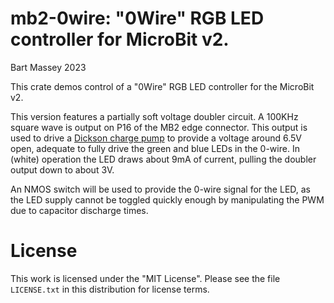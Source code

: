 # mb2-0wire: "0Wire" RGB LED controller for MicroBit v2.
Bart Massey 2023

This crate demos control of a "0Wire" RGB LED controller for
the MicroBit v2.

This version features a partially soft voltage doubler
circuit. A 100KHz square wave is output on P16 of the MB2
edge connector. This output is used to drive a [Dickson
charge pump](https://en.wikipedia.org/wiki/Voltage_doubler#Dickson_charge_pump)
to provide a voltage around 6.5V open, adequate to fully
drive the green and blue LEDs in the 0-wire. In (white)
operation the LED draws about 9mA of current, pulling the
doubler output down to about 3V.

An NMOS switch will be used to provide the 0-wire signal for
the LED, as the LED supply cannot be toggled quickly enough
by manipulating the PWM due to capacitor discharge times.

# License

This work is licensed under the "MIT License". Please see the file
`LICENSE.txt` in this distribution for license terms.
